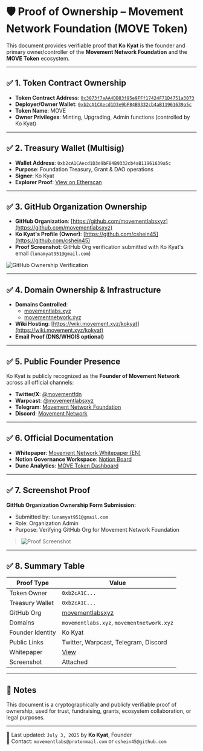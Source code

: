 # 🛡️ Proof of Ownership – Movement Network Foundation (MOVE Token)

This document provides verifiable proof that **Ko Kyat** is the founder and primary owner/controller of the **Movement Network Foundation** and the **MOVE Token** ecosystem.

---

## ✅ 1. Token Contract Ownership

- **Token Contract Address**: [`0x3073f7aAA4DB83f95e9FFf17424F71D4751a3073`](https://etherscan.io/address/0x3073f7aAA4DB83f95e9FFf17424F71D4751a3073)
- **Deployer/Owner Wallet**: [`0xb2cA1CAecd1D3e9bF84B9332cb4aB11961639a5c`](https://etherscan.io/address/0xb2cA1CAecd1D3e9bF84B9332cb4aB11961639a5c)
- **Token Name**: MOVE  
- **Owner Privileges**: Minting, Upgrading, Admin functions (controlled by Ko Kyat)

---

## ✅ 2. Treasury Wallet (Multisig)

- **Wallet Address**: `0xb2cA1CAecd1D3e9bF84B9332cb4aB11961639a5c`
- **Purpose**: Foundation Treasury, Grant & DAO operations
- **Signer**: Ko Kyat  
- **Explorer Proof**: [View on Etherscan](https://etherscan.io/address/0xb2cA1CAecd1D3e9bF84B9332cb4aB11961639a5c)

---

## ✅ 3. GitHub Organization Ownership

- **GitHub Organization**: [https://github.com/movementlabsxyz](https://github.com/movementlabsxyz)
- **Ko Kyat's Profile (Owner)**: [https://github.com/cshein45](https://github.com/cshein45)
- **Proof Screenshot**: GitHub Org verification submitted with Ko Kyat's email (`lunamyat951@gmail.com`)

![GitHub Ownership Verification](link-to-your-uploaded-screenshot)

---

## ✅ 4. Domain Ownership & Infrastructure

- **Domains Controlled**:
  - [movementlabs.xyz](https://movementlabs.xyz)
  - [movementnetwork.xyz](https://movementnetwork.xyz)
- **Wiki Hosting**: [https://wiki.movement.xyz/kokyat](https://wiki.movement.xyz/kokyat)
- **Email Proof (DNS/WHOIS optional)**

---

## ✅ 5. Public Founder Presence

Ko Kyat is publicly recognized as the **Founder of Movement Network** across all official channels:

- **Twitter/X**: [@movementfdn](https://twitter.com/movementfdn)
- **Warpcast**: [@movementlabsxyz](https://warpcast.com/movementlabsxyz)
- **Telegram**: [Movement Network Foundation](https://t.me/movementnetworkfdn)
- **Discord**: [Movement Network](https://discord.gg/movementlabs)

---

## ✅ 6. Official Documentation

- **Whitepaper**: [Movement Network Whitepaper (EN)](https://www.movementnetwork.xyz/whitepaper/movement-whitepaper_en.pdf)
- **Notion Governance Workspace**: [Notion Board](https://www.notion.so/1ab2c82b8cb580ccb5bdcf7625f72c86?v=1b92c82b8cb580a69f8c000c97d8d1c8)
- **Dune Analytics**: [MOVE Token Dashboard](https://dune.com/movement99)

---

## ✅ 7. Screenshot Proof

**GitHub Organization Ownership Form Submission:**

- Submitted by: `lunamyat951@gmail.com`
- Role: Organization Admin
- Purpose: Verifying GitHub Org for Movement Network Foundation

> ![Proof Screenshot](link-to-uploaded-screenshot-or-file)

---

## ✅ 8. Summary Table

| Proof Type      | Value                                                                                             |
|-----------------|---------------------------------------------------------------------------------------------------|
| Token Owner     | `0xb2cA1C...`                                                                                     |
| Treasury Wallet | `0xb2cA1C...`                                                                                     |
| GitHub Org      | [movementlabsxyz](https://github.com/movementlabsxyz)                                             |
| Domains         | `movementlabs.xyz`, `movementnetwork.xyz`                                                         |
| Founder Identity| Ko Kyat                                                                                           |
| Public Links    | Twitter, Warpcast, Telegram, Discord                                                              |
| Whitepaper      | [View](https://www.movementnetwork.xyz/whitepaper/movement-whitepaper_en.pdf)                     |
| Screenshot      | Attached                                                                                          |

---

## 🧠 Notes

This document is a cryptographically and publicly verifiable proof of ownership, used for trust, fundraising, grants, ecosystem collaboration, or legal purposes.

---

🔗 Last updated: `July 3, 2025` by **Ko Kyat**, Founder  
📩 Contact: `movementlabs@protonmail.com` or `cshein45@github.com`